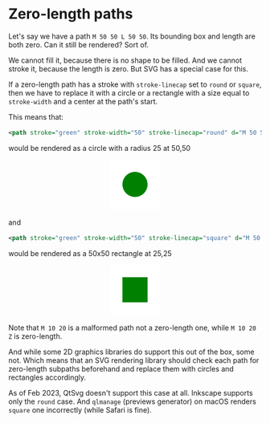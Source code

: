 # Zero-length paths

Let's say we have a path `M 50 50 L 50 50`. Its bounding box and length are both zero.
Can it still be rendered? Sort of.

We cannot fill it, because there is no shape to be filled.
And we cannot stroke it, because the length is zero.
But SVG has a special case for this.

If a zero-length path has a stroke with `stroke-linecap` set to `round` or `square`,
then we have to replace it with a circle or a rectangle with a size equal to `stroke-width`
and a center at the path's start.

This means that:

```xml
<path stroke="green" stroke-width="50" stroke-linecap="round" d="M 50 50 L 50 50"/>
```

would be rendered as a circle with a radius 25 at 50,50

<p align="center">
<img src="images/stroke-linecap-round.png" width="100"/>
</p>

and

```xml
<path stroke="green" stroke-width="50" stroke-linecap="square" d="M 50 50 L 50 50"/>
```

would be rendered as a 50x50 rectangle at 25,25

<p align="center">
<img src="images/stroke-linecap-square.png" width="100"/>
</p>

Note that `M 10 20` is a malformed path not a zero-length one, while `M 10 20 Z` is zero-length.

And while some 2D graphics libraries do support this out of the box, some not.
Which means that an SVG rendering library should check each path for zero-length
subpaths beforehand and replace them with circles and rectangles accordingly.

As of Feb 2023, QtSvg doesn't support this case at all. Inkscape supports only the `round` case.
And `qlmanage` (previews generator) on macOS renders `square` one incorrectly (while Safari is fine).
